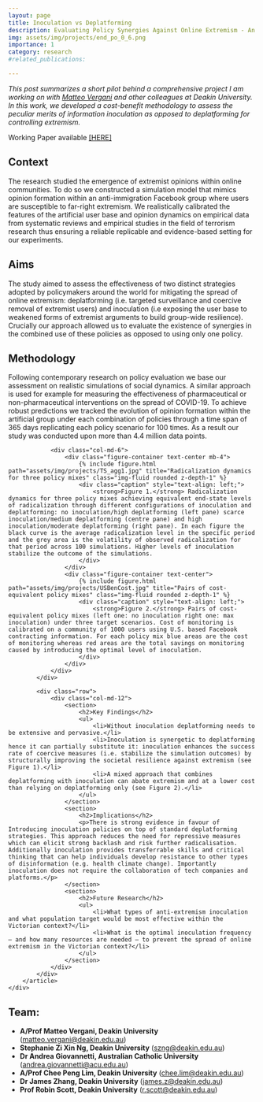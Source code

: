 ```yaml
---
layout: page
title: Inoculation vs Deplatforming
description: Evaluating Policy Synergies Against Online Extremism - An Agent-Based Simulation and Cost-Benefit Analysis
img: assets/img/projects/end_po_0_6.png
importance: 1
category: research
#related_publications: 

---
```


_This post summarizes a short pilot behind a comprehensive project I am working on with [Matteo Vergani](https://experts.deakin.edu.au/27631-Matteo-Vergani) and other colleagues at Deakin University.
In this work, we developed a cost-benefit methodology to assess the peculiar merits of information inoculation as opposed to deplatforming for controlling extremism._

Working Paper available <a href="/assets/pdf/_InoculationABM_19May.pdf"> [HERE]</a>



<html lang="en">
<head>
    <meta charset="UTF-8">
    <meta name="viewport" content="width=device-width, initial-scale=1.0">
    <title>Evaluating Policy Synergies Against Online Extremism</title>
</head>
<body>
    <div class="post">
        <article>
            <div class="row">
                <div class="col-md-6">
                    <section>
                        <h2>Context</h2>
                        <p>The research studied the emergence of extremist opinions within online communities. To do so we constructed a simulation model that mimics opinion formation within an anti-immigration Facebook group where users are susceptible to far-right extremism. We realistically calibrated the features of the artificial user base and opinion dynamics on empirical data from systematic reviews and empirical studies in the field of terrorism research thus ensuring a reliable replicable and evidence-based setting for our experiments.</p>
                    </section>
                    <section>
                        <h2>Aims</h2>
                        <p>The study aimed to assess the effectiveness of two distinct strategies adopted by policymakers around the world for mitigating the spread of online extremism: deplatforming (i.e. targeted surveillance and coercive removal of extremist users) and inoculation (i.e exposing the user base to weakened forms of extremist arguments to build group-wide resilience). Crucially our approach allowed us to evaluate the existence of synergies in the combined use of these policies as opposed to using only one policy.</p>
                    </section>
                    <section>
                        <h2>Methodology</h2>
                        <p>Following contemporary research on policy evaluation we base our assessment on realistic simulations of social dynamics. A similar approach is used for example for measuring the effectiveness of pharmaceutical or non-pharmaceutical interventions on the spread of COVID-19. To achieve robust predictions we tracked the evolution of opinion formation within the artificial group under each combination of policies through a time span of 365 days replicating each policy scenario for 100 times. As a result our study was conducted upon more than 4.4 million data points.</p>
                    </section>
                </div>

                <div class="col-md-6">
                    <div class="figure-container text-center mb-4">
                        {% include figure.html path="assets/img/projects/TS_agg1.jpg" title="Radicalization dynamics for three policy mixes" class="img-fluid rounded z-depth-1" %}
                        <div class="caption" style="text-align: left;">
                            <strong>Figure 1.</strong> Radicalization dynamics for three policy mixes achieving equivalent end-state levels of radicalization through different configurations of inoculation and deplatforming: no inoculation/high deplatforming (left pane) scarce inoculation/medium deplatforming (centre pane) and high inoculation/moderate deplatforming (right pane). In each figure the black curve is the average radicalization level in the specific period and the grey area is the volatility of observed radicalization for that period across 100 simulations. Higher levels of inoculation stabilize the outcome of the simulations.
                        </div>
                    </div>
                    <div class="figure-container text-center">
                        {% include figure.html path="assets/img/projects/USBenCost.jpg" title="Pairs of cost-equivalent policy mixes" class="img-fluid rounded z-depth-1" %}
                        <div class="caption" style="text-align: left;">
                            <strong>Figure 2.</strong> Pairs of cost-equivalent policy mixes (left one: no inoculation right one: max inoculation) under three target scenarios. Cost of monitoring is calibrated on a community of 1000 users using U.S. based Facebook contracting information. For each policy mix blue areas are the cost of monitoring whereas red areas are the total savings on monitoring caused by introducing the optimal level of inoculation.
                        </div>
                    </div>
                </div>
            </div>

            <div class="row">
                <div class="col-md-12">
                    <section>
                        <h2>Key Findings</h2>
                        <ul>
                            <li>Without inoculation deplatforming needs to be extensive and pervasive.</li>
                            <li>Inoculation is synergetic to deplatforming hence it can partially substitute it: inoculation enhances the success rate of coercive measures (i.e. stabilize the simulation outcomes) by structurally improving the societal resilience against extremism (see Figure 1).</li>
                            <li>A mixed approach that combines deplatforming with inoculation can abate extremism and at a lower cost than relying on deplatforming only (see Figure 2).</li>
                        </ul>
                    </section>
                    <section>
                        <h2>Implications</h2>
                        <p>There is strong evidence in favour of Introducing inoculation policies on top of standard deplatforming strategies. This approach reduces the need for repressive measures which can elicit strong backlash and risk further radicalisation. Additionally inoculation provides transferrable skills and critical thinking that can help individuals develop resistance to other types of disinformation (e.g. health climate change). Importantly inoculation does not require the collaboration of tech companies and platforms.</p>
                    </section>
                    <section>
                        <h2>Future Research</h2>
                        <ul>
                            <li>What types of anti-extremism inoculation and what population target would be most effective within the Victorian context?</li>
                            <li>What is the optimal inoculation frequency – and how many resources are needed – to prevent the spread of online extremism in the Victorian context?</li>
                        </ul>
                    </section>
                </div>
            </div>
        </article>
    </div>



<div class="team-members">
  <h2>Team:</h2>
  <ul>
    <li><strong>A/Prof Matteo Vergani, Deakin University</strong> (<a href="mailto:matteo.vergani@deakin.edu.au">matteo.vergani@deakin.edu.au</a>)</li>
    <li><strong>Stephanie Zi Xin Ng, Deakin University</strong> (<a href="mailto:szng@deakin.edu.au">szng@deakin.edu.au</a>)</li>
    <li><strong>Dr Andrea Giovannetti, Australian Catholic University</strong> (<a href="mailto:andrea.giovannetti@acu.edu.au">andrea.giovannetti@acu.edu.au</a>)</li>
    <li><strong>A/Prof Chee Peng Lim, Deakin University</strong> (<a href="mailto:chee.lim@deakin.edu.au">chee.lim@deakin.edu.au</a>)</li>
    <li><strong>Dr James Zhang, Deakin University</strong> (<a href="mailto:james.z@deakin.edu.au">james.z@deakin.edu.au</a>)</li>
    <li><strong>Prof Robin Scott, Deakin University</strong> (<a href="mailto:r.scott@deakin.edu.au">r.scott@deakin.edu.au</a>)</li>
  </ul>
</div>

</body>
</html>
